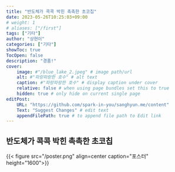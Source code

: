 ```yaml
---
title: "반도체가 콕콕 박힌 촉촉한 초코칩"
date: 2023-05-26T10:25:03+09:00
# weight: 1
# aliases: ["/first"]
tags: ["기타"]
author: "상현이"
categories: ["기타"]
showToc: true
TocOpen: false
description: "경품!"
cover:
    image: #"/blue_lake_2.jpeg" # image path/url
    alt: #"파랑파랑한 호수" # alt text
    caption: #"파랑파랑한 호수" # display caption under cover
    relative: false # when using page bundles set this to true
    hidden: true # only hide on current single page
editPost:
    URL: "https://github.com/spark-in-you/sanghyun.me/content"
    Text: "Suggest Changes" # edit text
    appendFilePath: true # to append file path to Edit link
---
```

## 반도체가 콕콕 박힌 촉촉한 초코칩
{{< figure src="/poster.png" align=center caption="포스터" height="1600">}}